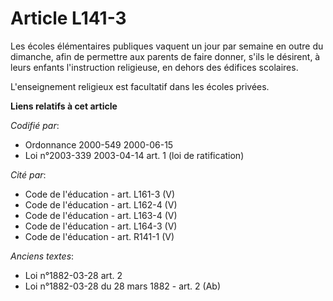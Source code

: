 # Article L141-3

Les écoles élémentaires publiques vaquent un jour par semaine en outre du dimanche, afin de permettre aux parents de faire
donner, s'ils le désirent, à leurs enfants l'instruction religieuse, en dehors des édifices scolaires.

L'enseignement religieux est facultatif dans les écoles privées.

**Liens relatifs à cet article**

_Codifié par_:

  - Ordonnance 2000-549 2000-06-15
  - Loi n°2003-339 2003-04-14 art. 1 (loi de ratification)

_Cité par_:

  - Code de l'éducation - art. L161-3 (V)
  - Code de l'éducation - art. L162-4 (V)
  - Code de l'éducation - art. L163-4 (V)
  - Code de l'éducation - art. L164-3 (V)
  - Code de l'éducation - art. R141-1 (V)

_Anciens textes_:

  - Loi n°1882-03-28 art. 2
  - Loi n°1882-03-28 du 28 mars 1882 - art. 2 (Ab)
